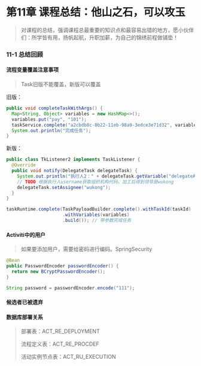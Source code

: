 # 第11章 课程总结：他山之石，可以攻玉

> 对课程的总结，强调课程总最重要的知识点和最容易出错的地方，愿小伙伴们：所学皆有用，扬帆起航，升职加薪，为自己的锦绣前程做铺垫！

### 11-1 总结回顾

#### 流程变量覆盖注意事项

> Task旧版不能覆盖，新版可以覆盖

旧版：

```java
public void completeTaskWithArgs() {
  Map<String, Object> variables = new HashMap<>();
  variables.put("pay", "101");
  taskService.complete("a2cbdb8c-8b22-11eb-98a9-3edce3e71d32", variables);
  System.out.println("完成任务");
}
```

新版：

```java
public class TkListener2 implements TaskListener {
  @Override
  public void notify(DelegateTask delegateTask) {
    System.out.println("执行人2：" + delegateTask.getVariable("delegateAssignee"));
    // TODO 根据执行人username获取组织机构代码，加工后得到领导是wukong
    delegateTask.setAssignee("wukong");
  }
}
```

```java
taskRuntime.complete(TaskPayloadBuilder.complete().withTaskId(taskId)
                     .withVariables(variables)
                     .build()); // 带参数完成任务
```

#### Activiti中的用户

> 如果要添加用户，需要给密码进行编码。SpringSecurity

```java
@Bean
public PasswordEncoder passwordEncoder() {
  return new BCryptPasswordEncoder();
}

String password = passwordEncoder.encode("111");
```

#### 候选者已被遗弃

#### 数据库部署关系

> 部署表：ACT_RE_DEPLOYMENT
>
> 流程定义表：ACT_RE_PROCDEF
>
> 活动实例节点表：ACT_RU_EXECUTION
